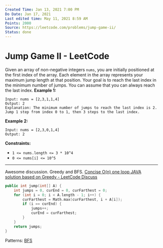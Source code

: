 ```yaml
---
Created Time: Jan 13, 2021 7:00 PM
Do Date: Jan 17, 2021
Last edited time: May 11, 2021 8:59 AM
Points: 2000
Source: https://leetcode.com/problems/jump-game-ii/
Status: done
---
```


# Jump Game II - LeetCode

Given an array of non-negative integers `nums`, you are initially positioned at the first index of the array.
Each element in the array represents your maximum jump length at that position.
Your goal is to reach the last index in the minimum number of jumps.
You can assume that you can always reach the last index.
**Example 1:**
```
Input: nums = [2,3,1,1,4]
Output: 2
Explanation: The minimum number of jumps to reach the last index is 2. Jump 1 step from index 0 to 1, then 3 steps to the last index.
```
**Example 2:**
```
Input: nums = [2,3,0,1,4]
Output: 2
```
**Constraints:**
- `1 <= nums.length <= 3 * 10^4`
- `0 <= nums[i] <= 10^5`
---
Awesome discussion. 
Greedy and BFS. 
[Concise O(n) one loop JAVA solution based on Greedy - LeetCode Discuss](https://leetcode.com/problems/jump-game-ii/discuss/18014/Concise-O(n)-one-loop-JAVA-solution-based-on-Greedy)
```cpp
public int jump(int[] A) {
	int jumps = 0, curEnd = 0, curFarthest = 0;
	for (int i = 0; i < A.length - 1; i++) {
		curFarthest = Math.max(curFarthest, i + A[i]);
		if (i == curEnd) {
			jumps++;
			curEnd = curFarthest;
		}
	}
	return jumps;
}
```
Patterns: [BFS](BFS.md)